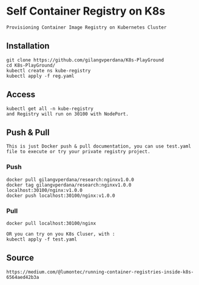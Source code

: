 # Self Container Registry on K8s
```
Provisioning Container Image Registry on Kubernetes Cluster
```

## Installation
```
git clone https://github.com/gilangvperdana/K8s-PlayGround
cd K8s-PlayGround/
kubectl create ns kube-registry
kubectl apply -f reg.yaml
```

## Access
```
kubectl get all -n kube-registry
and Registry will run on 30100 with NodePort.
```
## Push & Pull
```
This is just Docker push & pull documentation, you can use test.yaml file to execute or try your private registry project.
```

### Push
```
docker pull gilangvperdana/research:nginxv1.0.0
docker tag gilangvperdana/research:nginxv1.0.0 localhost:30100/nginx:v1.0.0
docker push localhost:30100/nginx:v1.0.0
```

### Pull
```
docker pull localhost:30100/nginx

OR you can try on you K8s Cluser, with :
kubectl apply -f test.yaml
```

## Source
```
https://medium.com/@lumontec/running-container-registries-inside-k8s-6564aed42b3a
```